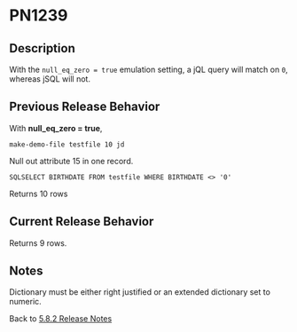 # PN1239

<PageHeader />

## Description

With the `null_eq_zero = true` emulation setting, a jQL query will match on `0`, whereas jSQL will not.

## Previous Release Behavior

With **null_eq_zero = true**,

```
make-demo-file testfile 10 jd
```

Null out attribute 15 in one record.

```
SQLSELECT BIRTHDATE FROM testfile WHERE BIRTHDATE <> '0'
```

Returns 10 rows

## Current Release Behavior

Returns 9 rows.

## Notes

Dictionary must be either right justified or an extended dictionary set to numeric.

Back to [5.8.2 Release Notes](./../README.md)
  
<PageFooter />
